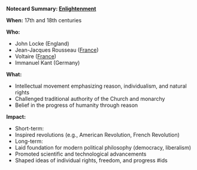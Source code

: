 **Notecard Summary: [Enlightenment](./../Enlightenment/)**

**When:** 17th and 18th centuries

**Who:**
* John Locke (England)
* Jean-Jacques Rousseau ([France](./../France/))
* Voltaire ([France](./../France/))
* Immanuel Kant (Germany)

**What:**
* Intellectual movement emphasizing reason, individualism, and natural rights
* Challenged traditional authority of the Church and monarchy
* Belief in the progress of humanity through reason

**Impact:**
* Short-term:
 * Inspired revolutions (e.g., American Revolution, French Revolution)
* Long-term:
 * Laid foundation for modern political philosophy (democracy, liberalism)
 * Promoted scientific and technological advancements
 * Shaped ideas of individual rights, freedom, and progress
#ids
